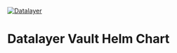 [![Datalayer](https://assets.datalayer.tech/datalayer-25.svg)](https://datalayer.io)

# Datalayer Vault Helm Chart
